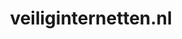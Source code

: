 ---
layout: post
title:  "veiliginternetten.nl"
internal_url:  "/dutchgov/veiliginternetten.nl.html"
subdomains_count: 8
all_subdomains_count: 10
urls_count: 6
ssl_rank: 0
http_rank: 45.833333333333
url_link: /data/veiliginternetten.nl/urls.txt
all_subdomains_link: /data/veiliginternetten.nl/all_subdomains.txt
subdomains_link: /data/veiliginternetten.nl/subdomains.txt
categories: dutchgov
---